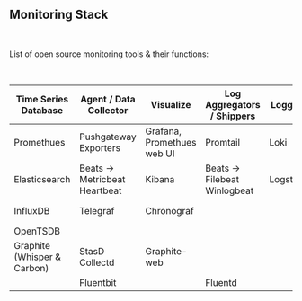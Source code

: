 ## Monitoring Stack
<br>

List of open source monitoring tools & their functions:  

<br>

| Time Series Database | Agent / Data Collector  | Visualize                  | Log Aggregators / Shippers |  Logging |  Alerts      |  Scripting/Query |   
| -------------------- | ----------------------  | ------------------         | -------------------------- | -------- | ------------ | ---------------- |
| Promethues           | Pushgateway<br> Exporters | Grafana, Promethues web UI | Promtail                   | Loki     | AlertManager | PromQL<br> LogQ     |
| Elasticsearch        | Beats → Metricbeat<br> Heartbeat      | Kibana             | Beats → Filebeat<br> Winlogbeat          | Logstash |              |                  |
| InfluxDB             | Telegraf                | Chronograf         |                            |          | Kapacitor    | Flux<br> InfluxQL  |
| OpenTSDB             |                         |                    |                            |          |              |                  |
| Graphite (Whisper & Carbon) | StasD<br> Collectd | Graphite-web       |                            |          |              |                  |
|                      | Fluentbit               |                    | Fluentd                    |          |              |                  |

